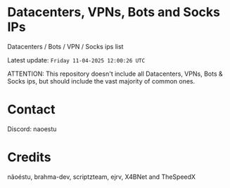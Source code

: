 # Datacenters, VPNs, Bots and Socks IPs
 
Datacenters / Bots / VPN / Socks ips list

Latest update: `Friday 11-04-2025 12:00:26 UTC` 

ATTENTION: This repository doesn't include all Datacenters, VPNs, Bots & Socks ips, 
but should include the vast majority of common ones.

# Contact
Discord: naoestu

# Credits
nãoéstu, brahma-dev, scriptzteam, ejrv, X4BNet and TheSpeedX
